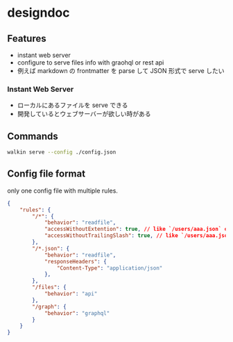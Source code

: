# designdoc
## Features
- instant web server
- configure to serve files info with graohql or rest api
- 例えば markdown の frontmatter を parse して JSON 形式で serve したい

### Instant Web Server
- ローカルにあるファイルを serve できる
- 開発しているとウェブサーバーが欲しい時がある

## Commands
```bash
walkin serve --config ./config.json
```

## Config file format
only one config file with multiple rules.

```json
{
    "rules": {
        "/*": {
            "behavior": "readfile",
            "accessWithoutExtention": true, // like `/users/aaa.json` or `/users/aaa/`
            "accessWithoutTrailingSlash": true, // like `/users/aaa.json` or `/users/aaa`. if accessWithoutExtention is false, this also do not work.
        },
        "/*.json": {
            "behavior": "readfile",
            "responseHeaders": {
                "Content-Type": "application/json"
            },
        },
        "/files": {
            "behavior": "api"
        },
        "/graph": {
            "behavior": "graphql"
        }
    }
}
```
